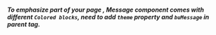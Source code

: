 ##### To emphasize part of your page , Message component comes with different ```Colored blocks```, need to add ```theme``` property and  ```buMessage``` in parent tag.




<!-- Moreover you have lots of theme  option available for your message component depending what type of message you are going to show. 
For example :In first example we just used ```<bu-bulma-message class="message">``` and second example replace ```class="message"``` to  ```class="message is-primary"```.
like wise you have number of  options how to display your message.

* class="message is-link",
* class="message is-info",
* class="message is-success",
* class="message is-warning",
* class="message is-danger" -->
